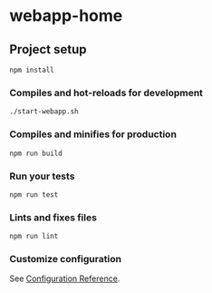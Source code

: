 # webapp-home

## Project setup

```
npm install
```

### Compiles and hot-reloads for development

```
./start-webapp.sh
```

### Compiles and minifies for production

```
npm run build
```

### Run your tests

```
npm run test
```

### Lints and fixes files

```
npm run lint
```

### Customize configuration

See [Configuration Reference](https://cli.vuejs.org/config/).
